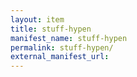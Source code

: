 ```yaml
---
layout: item
title: stuff-hypen
manifest_name: stuff-hypen
permalink: stuff-hypen/
external_manifest_url: 
---
```

<!-- Add an essay or interpretive material below this line,
using HTML or markdown.  Do not modify this file above this line -->
